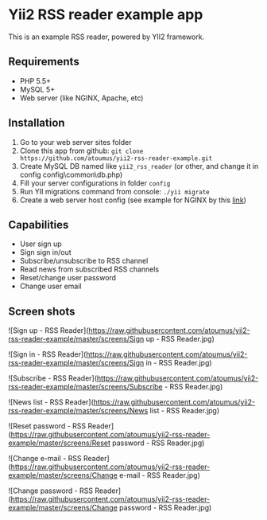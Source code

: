 # Yii2 RSS reader example app

This is an example RSS reader, powered by YII2 framework. 

## Requirements

- PHP 5.5+
- MySQL 5+
- Web server (like NGINX, Apache, etc)

## Installation

1. Go to your web server sites folder
1. Clone this app from github: `git clone https://github.com/atoumus/yii2-rss-reader-example.git`
1. Create MySQL DB named like `yii2_rss_reader` (or other, and change it in config config\common\db.php)
1. Fill your server configurations in folder `config`
1. Run YII migrations command from console: `./yii migrate`
1. Create a web server host config (see example for NGINX by this [link](https://raw.githubusercontent.com/atoumus/yii2-rss-reader-example/master/nginx-host-example))

## Capabilities

- User sign up
- Sign sign in/out
- Subscribe/unsubscribe to RSS channel
- Read news from subscribed RSS channels
- Reset/change user password
- Change user email

## Screen shots

![Sign up - RSS Reader](https://raw.githubusercontent.com/atoumus/yii2-rss-reader-example/master/screens/Sign up - RSS Reader.jpg)

![Sign in - RSS Reader](https://raw.githubusercontent.com/atoumus/yii2-rss-reader-example/master/screens/Sign in - RSS Reader.jpg)

![Subscribe - RSS Reader](https://raw.githubusercontent.com/atoumus/yii2-rss-reader-example/master/screens/Subscribe - RSS Reader.jpg)

![News list - RSS Reader](https://raw.githubusercontent.com/atoumus/yii2-rss-reader-example/master/screens/News list - RSS Reader.jpg)

![Reset password - RSS Reader](https://raw.githubusercontent.com/atoumus/yii2-rss-reader-example/master/screens/Reset password - RSS Reader.jpg)

![Change e-mail - RSS Reader](https://raw.githubusercontent.com/atoumus/yii2-rss-reader-example/master/screens/Change e-mail - RSS Reader.jpg)

![Change password - RSS Reader](https://raw.githubusercontent.com/atoumus/yii2-rss-reader-example/master/screens/Change password - RSS Reader.jpg)